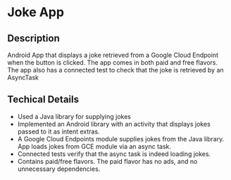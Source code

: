 # Joke App
Description
-------
Android App that displays a joke retrieved from a Google Cloud Endpoint when the button is clicked. The app comes in both paid and free flavors. The app also has a connected test to check that the joke is retrieved by an AsyncTask

Techical Details
--------
- Used a Java library for supplying jokes
- Implemented an Android library with an activity that displays jokes passed to it as intent extras.
- A Google Cloud Endpoints module  supplies jokes from the Java library. App loads jokes from GCE module via an async task.
- Connected tests verify that the async task is indeed loading jokes.
- Contains paid/free flavors. The paid flavor has no ads, and no unnecessary dependencies.
